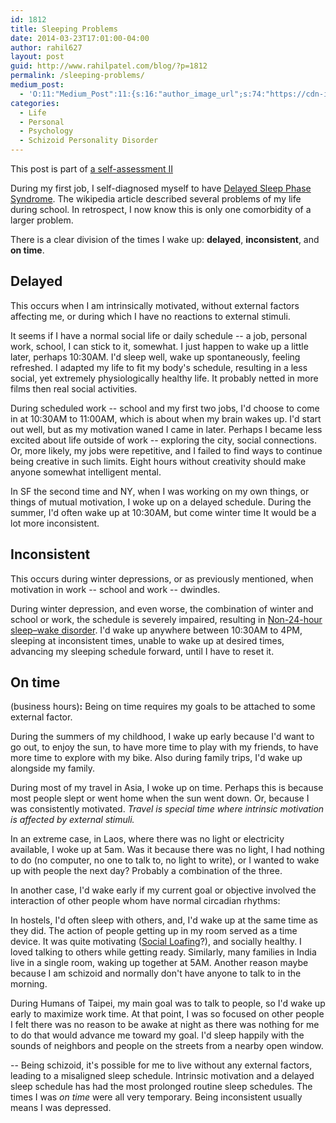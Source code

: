 ```yaml
---
id: 1812
title: Sleeping Problems
date: 2014-03-23T17:01:00-04:00
author: rahil627
layout: post
guid: http://www.rahilpatel.com/blog/?p=1812
permalink: /sleeping-problems/
medium_post:
  - 'O:11:"Medium_Post":11:{s:16:"author_image_url";s:74:"https://cdn-images-1.medium.com/fit/c/200/200/1*dmbNkD5D-u45r44go_cf0g.png";s:10:"author_url";s:28:"https://medium.com/@rahil627";s:11:"byline_name";N;s:12:"byline_email";N;s:10:"cross_link";s:2:"no";s:2:"id";s:12:"77b353d3980f";s:21:"follower_notification";s:3:"yes";s:7:"license";s:19:"all-rights-reserved";s:14:"publication_id";s:2:"-1";s:6:"status";s:6:"public";s:3:"url";s:59:"https://medium.com/@rahil627/sleeping-problems-77b353d3980f";}'
categories:
  - Life
  - Personal
  - Psychology
  - Schizoid Personality Disorder
---
```

This post is part of <a href="http://www.rahilpatel.com/blog/a-self-assessment-ii">a self-assessment II</a>

During my first job, I self-diagnosed myself to have <a href="http://en.wikipedia.org/wiki/Delayed_sleep_phase_syndrome">Delayed Sleep Phase Syndrome</a>. The wikipedia article described several problems of my life during school. In retrospect, I now know this is only one comorbidity of a larger problem.

There is a clear division of the times I wake up: <strong>delayed</strong>, <strong>inconsistent</strong>, and <strong>on time</strong>.

<h2>Delayed</h2>
This occurs when I am intrinsically motivated, without external factors affecting me, or during which I have no reactions to external stimuli.

It seems if I have a normal social life or daily schedule -- a job, personal work, school, I can stick to it, somewhat. I just happen to wake up a little later, perhaps 10:30AM. I'd sleep well, wake up spontaneously, feeling refreshed. I adapted my life to fit my body's schedule, resulting in a less social, yet extremely physiologically healthy life. It probably netted in more films then real social activities.

During scheduled work -- school and my first two jobs, I'd choose to come in at 10:30AM to 11:00AM, which is about when my brain wakes up. I'd start out well, but as my motivation waned I came in later. Perhaps I became less excited about life outside of work -- exploring the city, social connections. Or, more likely, my jobs were repetitive, and I failed to find ways to continue being creative in such limits. Eight hours without creativity should make anyone somewhat intelligent mental.

In SF the second time and NY, when I was working on my own things, or things of mutual motivation, I woke up on a delayed schedule. During the summer, I'd often wake up at 10:30AM, but come winter time It would be a lot more inconsistent.

<h2>Inconsistent</h2>
This occurs during winter depressions, or as previously mentioned, when motivation in work -- school and work -- dwindles.

During winter depression, and even worse, the combination of winter and school or work, the schedule is severely impaired, resulting in <a href="http://en.wikipedia.org/wiki/Non-24-hour_sleep%E2%80%93wake_disorder">Non-24-hour sleep–wake disorder</a>. I'd wake up anywhere between 10:30AM to 4PM, sleeping at inconsistent times, unable to wake up at desired times, advancing my sleeping schedule forward, until I have to reset it.

<h2>On time</h2> (business hours)<strong>:</strong>
Being on time requires my goals to be attached to some external factor.

During the summers of my childhood, I wake up early because I'd want to go out, to enjoy the sun, to have more time to play with my friends, to have more time to explore with my bike. Also during family trips, I'd wake up alongside my family.

During most of my travel in Asia, I woke up on time. Perhaps this is because most people slept or went home when the sun went down. Or, because I was consistently motivated. <em>Travel is special time where intrinsic motivation is affected by external stimuli.</em>

In an extreme case, in Laos, where there was no light or electricity available, I woke up at 5am. Was it because there was no light, I had nothing to do (no computer, no one to talk to, no light to write), or I wanted to wake up with people the next day? Probably a combination of the three.

In another case, I'd wake early if my current goal or objective involved the interaction of other people whom have normal circadian rhythms:

In hostels, I'd often sleep with others, and, I'd wake up at the same time as they did. The action of people getting up in my room served as a time device. It was quite motivating (<a href="http://en.wikipedia.org/wiki/Social_loafing">Social Loafing</a>?), and socially healthy. I loved talking to others while getting ready. Similarly, many families in India live in a single room, waking up together at 5AM. Another reason maybe because I am schizoid and normally don't have anyone to talk to in the morning.

During Humans of Taipei, my main goal was to talk to people, so I'd wake up early to maximize work time. At that point, I was so focused on other people I felt there was no reason to be awake at night as there was nothing for me to do that would advance me toward my goal. I'd sleep happily with the sounds of neighbors and people on the streets from a nearby open window.

--
Being schizoid, it's possible for me to live without any external factors, leading to a misaligned sleep schedule. Intrinsic motivation and a delayed sleep schedule has had the most prolonged routine sleep schedules. The times I was <em>on time</em> were all very temporary. Being inconsistent usually means I was depressed.
